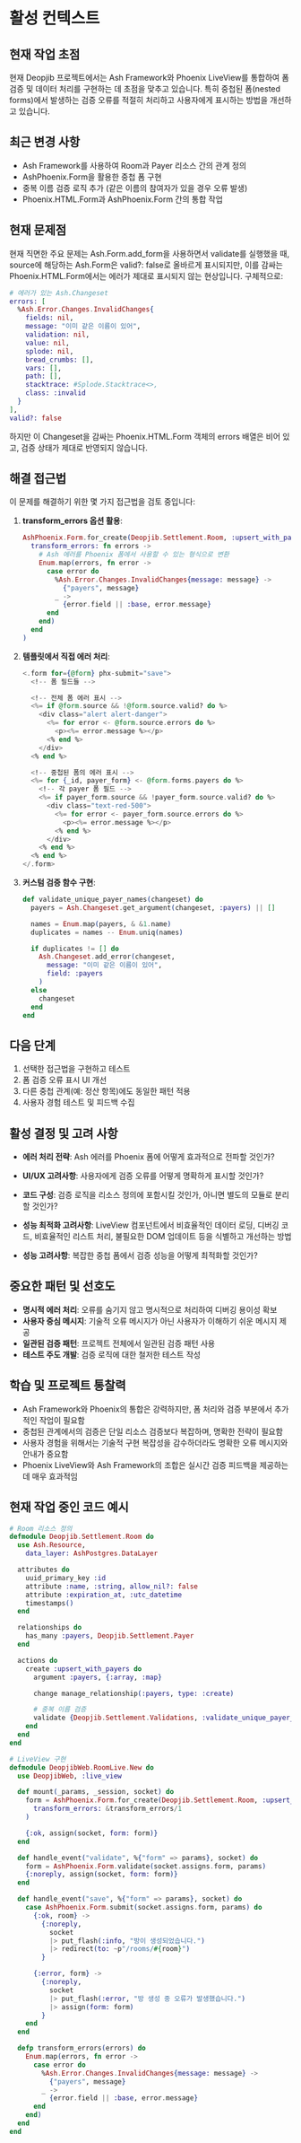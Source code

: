 # 활성 컨텍스트

## 현재 작업 초점
현재 Deopjib 프로젝트에서는 Ash Framework와 Phoenix LiveView를 통합하여 폼 검증 및 데이터 처리를 구현하는 데 초점을 맞추고 있습니다. 특히 중첩된 폼(nested forms)에서 발생하는 검증 오류를 적절히 처리하고 사용자에게 표시하는 방법을 개선하고 있습니다.

## 최근 변경 사항
- Ash Framework를 사용하여 Room과 Payer 리소스 간의 관계 정의
- AshPhoenix.Form을 활용한 중첩 폼 구현
- 중복 이름 검증 로직 추가 (같은 이름의 참여자가 있을 경우 오류 발생)
- Phoenix.HTML.Form과 AshPhoenix.Form 간의 통합 작업

## 현재 문제점
현재 직면한 주요 문제는 Ash.Form.add_form을 사용하면서 validate를 실행했을 때, source에 해당하는 Ash.Form은 valid?: false로 올바르게 표시되지만, 이를 감싸는 Phoenix.HTML.Form에서는 에러가 제대로 표시되지 않는 현상입니다. 구체적으로:

```elixir
# 에러가 있는 Ash.Changeset
errors: [
  %Ash.Error.Changes.InvalidChanges{
    fields: nil,
    message: "이미 같은 이름이 있어",
    validation: nil,
    value: nil,
    splode: nil,
    bread_crumbs: [],
    vars: [],
    path: [],
    stacktrace: #Splode.Stacktrace<>,
    class: :invalid
  }
],
valid?: false
```

하지만 이 Changeset을 감싸는 Phoenix.HTML.Form 객체의 errors 배열은 비어 있고, 검증 상태가 제대로 반영되지 않습니다.

## 해결 접근법
이 문제를 해결하기 위한 몇 가지 접근법을 검토 중입니다:

1. **transform_errors 옵션 활용**:
   ```elixir
   AshPhoenix.Form.for_create(Deopjib.Settlement.Room, :upsert_with_payers,
     transform_errors: fn errors ->
       # Ash 에러를 Phoenix 폼에서 사용할 수 있는 형식으로 변환
       Enum.map(errors, fn error ->
         case error do
           %Ash.Error.Changes.InvalidChanges{message: message} ->
             {"payers", message}
           _ ->
             {error.field || :base, error.message}
         end
       end)
     end
   )
   ```

2. **템플릿에서 직접 에러 처리**:
   ```heex
   <.form for={@form} phx-submit="save">
     <!-- 폼 필드들 -->

     <!-- 전체 폼 에러 표시 -->
     <%= if @form.source && !@form.source.valid? do %>
       <div class="alert alert-danger">
         <%= for error <- @form.source.errors do %>
           <p><%= error.message %></p>
         <% end %>
       </div>
     <% end %>

     <!-- 중첩된 폼의 에러 표시 -->
     <%= for {_id, payer_form} <- @form.forms.payers do %>
       <!-- 각 payer 폼 필드 -->
       <%= if payer_form.source && !payer_form.source.valid? do %>
         <div class="text-red-500">
           <%= for error <- payer_form.source.errors do %>
             <p><%= error.message %></p>
           <% end %>
         </div>
       <% end %>
     <% end %>
   </.form>
   ```

3. **커스텀 검증 함수 구현**:
   ```elixir
   def validate_unique_payer_names(changeset) do
     payers = Ash.Changeset.get_argument(changeset, :payers) || []

     names = Enum.map(payers, & &1.name)
     duplicates = names -- Enum.uniq(names)

     if duplicates != [] do
       Ash.Changeset.add_error(changeset,
         message: "이미 같은 이름이 있어",
         field: :payers
       )
     else
       changeset
     end
   end
   ```

## 다음 단계
1. 선택한 접근법을 구현하고 테스트
2. 폼 검증 오류 표시 UI 개선
3. 다른 중첩 관계(예: 정산 항목)에도 동일한 패턴 적용
4. 사용자 경험 테스트 및 피드백 수집

## 활성 결정 및 고려 사항
- **에러 처리 전략**: Ash 에러를 Phoenix 폼에 어떻게 효과적으로 전파할 것인가?
- **UI/UX 고려사항**: 사용자에게 검증 오류를 어떻게 명확하게 표시할 것인가?
- **코드 구성**: 검증 로직을 리소스 정의에 포함시킬 것인가, 아니면 별도의 모듈로 분리할 것인가?
- **성능 최적화 고려사항**: LiveView 컴포넌트에서 비효율적인 데이터 로딩, 디버깅 코드, 비효율적인 리스트 처리, 불필요한 DOM 업데이트 등을 식별하고 개선하는 방법

- **성능 고려사항**: 복잡한 중첩 폼에서 검증 성능을 어떻게 최적화할 것인가?

## 중요한 패턴 및 선호도
- **명시적 에러 처리**: 오류를 숨기지 않고 명시적으로 처리하여 디버깅 용이성 확보
- **사용자 중심 메시지**: 기술적 오류 메시지가 아닌 사용자가 이해하기 쉬운 메시지 제공
- **일관된 검증 패턴**: 프로젝트 전체에서 일관된 검증 패턴 사용
- **테스트 주도 개발**: 검증 로직에 대한 철저한 테스트 작성

## 학습 및 프로젝트 통찰력
- Ash Framework와 Phoenix의 통합은 강력하지만, 폼 처리와 검증 부분에서 추가적인 작업이 필요함
- 중첩된 관계에서의 검증은 단일 리소스 검증보다 복잡하며, 명확한 전략이 필요함
- 사용자 경험을 위해서는 기술적 구현 복잡성을 감수하더라도 명확한 오류 메시지와 안내가 중요함
- Phoenix LiveView와 Ash Framework의 조합은 실시간 검증 피드백을 제공하는 데 매우 효과적임

## 현재 작업 중인 코드 예시
```elixir
# Room 리소스 정의
defmodule Deopjib.Settlement.Room do
  use Ash.Resource,
    data_layer: AshPostgres.DataLayer

  attributes do
    uuid_primary_key :id
    attribute :name, :string, allow_nil?: false
    attribute :expiration_at, :utc_datetime
    timestamps()
  end

  relationships do
    has_many :payers, Deopjib.Settlement.Payer
  end

  actions do
    create :upsert_with_payers do
      argument :payers, {:array, :map}

      change manage_relationship(:payers, type: :create)

      # 중복 이름 검증
      validate {Deopjib.Settlement.Validations, :validate_unique_payer_names}
    end
  end
end

# LiveView 구현
defmodule DeopjibWeb.RoomLive.New do
  use DeopjibWeb, :live_view

  def mount(_params, _session, socket) do
    form = AshPhoenix.Form.for_create(Deopjib.Settlement.Room, :upsert_with_payers,
      transform_errors: &transform_errors/1
    )

    {:ok, assign(socket, form: form)}
  end

  def handle_event("validate", %{"form" => params}, socket) do
    form = AshPhoenix.Form.validate(socket.assigns.form, params)
    {:noreply, assign(socket, form: form)}
  end

  def handle_event("save", %{"form" => params}, socket) do
    case AshPhoenix.Form.submit(socket.assigns.form, params) do
      {:ok, room} ->
        {:noreply,
          socket
          |> put_flash(:info, "방이 생성되었습니다.")
          |> redirect(to: ~p"/rooms/#{room}")
        }

      {:error, form} ->
        {:noreply,
          socket
          |> put_flash(:error, "방 생성 중 오류가 발생했습니다.")
          |> assign(form: form)
        }
    end
  end

  defp transform_errors(errors) do
    Enum.map(errors, fn error ->
      case error do
        %Ash.Error.Changes.InvalidChanges{message: message} ->
          {"payers", message}
        _ ->
          {error.field || :base, error.message}
      end
    end)
  end
end
